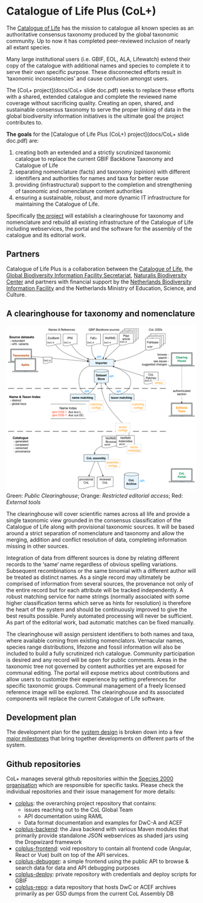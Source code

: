 # Catalogue of Life Plus (CoL+)


The [Catalogue of Life](http://www.catalogueoflife.org/) has the mission to catalogue all known species as 
an authoritative consensus taxonomy produced by the global taxonomic community. 
Up to now it has completed peer-reviewed inclusion of nearly all extant species. 

Many large institutional users (i.e. GBIF, EOL, ALA, Lifewatch) extend their copy of the catalogue with additional names and species 
to complete it to serve their own specific purpose. 
These disconnected efforts result in ‘taxonomic inconsistencies’ and cause confusion amongst users. 

The [CoL+ project](docs/CoL+ slide doc.pdf) seeks to replace these efforts with a shared, extended catalogue 
and complete the reviewed name coverage without sacrificing quality. 
Creating an open, shared, and sustainable consensus taxonomy to serve the proper linking of data in the global biodiversity information initiatives 
is the ultimate goal the project contributes to. 

**The goals** for the [Catalogue of Life Plus (CoL+) project](docs/CoL+ slide doc.pdf) are: 

 1. creating both an extended and a strictly scrutinized taxonomic catalogue to replace the current GBIF Backbone Taxonomy and Catalogue of Life
 2. separating nomenclature (facts) and taxonomy (opinion) with different identifiers and authorities for names and taxa for better reuse
 3. providing (infrastructural) support to the completion and strengthening of taxonomic and nomenclature content authorities
 4. ensuring a sustainable, robust, and more dynamic IT infrastructure for maintaining the Catalogue of Life. 

Specifically [the project](docs/project-proposal.pdf) will establish a clearinghouse for taxonomy and nomenclature 
and rebuild all existing infrastructure of the Catalogue of Life including 
webservices, the portal and the software for the assembly of the catalogue and its editorial work.

## Partners
Catalogue of Life Plus is a collaboration between the [Catalogue of Life](http://www.catalogueoflife.org/), 
the [Global Biodiversity Information Facility Secretariat](http://www.gbif.org), 
[Naturalis Biodiversity Center](https://www.naturalis.nl/) 
and partners with financial support by the [Netherlands Biodiversity Information Facility](http://www.nlbif.nl/) 
and the Netherlands Ministry of Education, Science, and Culture. 


## A clearinghouse for taxonomy and nomenclature
![](docs/overview.png)
Green: *Public Clearinghouse*;  Orange: *Restricted editorial access*;  Red: *External tools*


The clearinghouse will cover scientific names across all life and provide a single taxonomic view grounded in the consensus classification of the Catalogue of Life along with provisional taxonomic sources. 
It will be based around a strict separation of nomenclature and taxonomy and allow the merging, addition and conflict resolution of data, 
completing information missing in other sources. 

Integration of data from different sources is done by relating different records to the ‘same’ name regardless of obvious spelling variations. 
Subsequent recombinations or the same binomial with a different author will be treated as distinct names. 
As a single record may ultimately be comprised of information from several sources, 
the provenance not only of the entire record but for each attribute will be tracked independently. 
A robust matching service for name strings (normally associated with some higher  classification terms which serve as hints for resolution) 
is therefore the heart of the system and should be continuously improved to give the best results possible. 
Purely automated processing will never be sufficient. As part of the editorial work, bad automatic matches can be fixed manually. 

The clearinghouse will assign persistent identifiers to both names and taxa, where available coming from existing nomenclators. 
Vernacular names, species range distributions, lifezone and fossil information will also be included to build a fully scrutinized rich catalogue. 
Community participation is desired and any record will be open for public comments. 
Areas in the taxonomic tree not governed by content authorities yet are exposed for communal editing. 
The portal will expose metrics about contributions and allow users to customize their experience by setting preferences for specific taxonomic groups. 
Communal management of a freely licensed reference image will be explored. 
The clearinghouse and its associated components will replace the current Catalogue of Life software.


## Development plan

The development plan for the [system design](docs/DESIGN.md) is broken down into 
a few [major milestones](https://github.com/Sp2000/colplus/milestones?direction=asc&sort=due_date)
that bring together developments on different parts of the system.


##  Github repositories

CoL+ manages several github repositories within the [Species 2000 organisation](https://github.com/Sp2000) which are responsible for specific tasks.
Please check the individual repositories and their issue management for more details:

 - [colplus](https://github.com/Sp2000/colplus): the overarching project repository that contains:
    - issues reaching out to the CoL Global Team
    - API documentation using RAML
    - Data format documentation and examples for DwC-A and ACEF
 - [colplus-backend](https://github.com/Sp2000/colplus-backend): the Java backend with various Maven modules that primarily provide standalone JSON webservices as shaded jars using the Dropwizard framework
 - [colplus-frontend](https://github.com/Sp2000/colplus-frontend): void repository to contain all frontend code (Angular, React or Vue) built on top of the API services.
 - [colplus-debugger](https://github.com/Sp2000/colplus-debugger): a simple frontend using the public API to browse & search data for data and API debugging purposes
 - [colplus-deploy](https://github.com/Sp2000/colplus-deploy): private repository with credentials and deploy scripts for GBIF
 - [colplus-repo](https://github.com/Sp2000/colplus-repo): a data repository that hosts DwC or ACEF archives primarily as per GSD dumps from the current CoL Assembly DB
